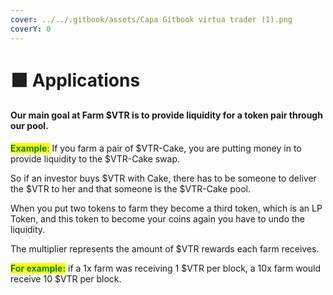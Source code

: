 ```yaml
---
cover: ../../.gitbook/assets/Capa Gitbook virtua trader (1).png
coverY: 0
---
```


# 🟩 Applications

#### Our main goal at Farm $VTR is to provide liquidity for a token pair through our pool.

<mark style="color:green;">**Example**</mark><mark style="color:green;">:</mark> If you farm a pair of $VTR-Cake, you are putting money in to provide liquidity to the $VTR-Cake swap.

So if an investor buys $VTR with Cake, there has to be someone to deliver the $VTR to her and that someone is the $VTR-Cake pool.

When you put two tokens to farm they become a third token, which is an LP Token, and this token to become your coins again you have to undo the liquidity.

The multiplier represents the amount of $VTR rewards each farm receives.

<mark style="color:green;">**For example:**</mark> if a 1x farm was receiving 1 $VTR per block, a 10x farm would receive 10 $VTR per block.
